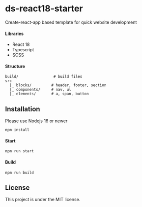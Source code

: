 # ds-react18-starter

Create-react-app based template for quick website development

#### Libraries

- React 18
- Typescript
- SCSS

#### Structure

```
build/                # build files
src
  |_ blocks/         # header, footer, section
  |_ components/     # nav, ul
  |_ elements/       # a, span, button
```

## Installation
Please use Nodejs 16 or newer

```
npm install
```

#### Start

```
npm run start
```

#### Build

```
npm run build
```

## License

This project is under the MIT license.